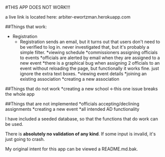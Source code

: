 #THIS APP DOES NOT WORK!!!

a live link is located here: arbiter-ewortzman.herokuapp.com

##Things that work:

* Registration
	* Registration sends an email, but it turns out that users don't need to be verified to log in. never investigated that, but it's probably a simple filter.
*viewing schedule
*commissioners assigning officials to events
	*officials are alerted by email when they are assigned to a new event
	*there is a graphical bug when assigning 2 officials to an event without reloading the page, but functionally it works fine.  just ignore the extra text boxes.
*viewing event details
*joining an existing association
*creating a new association

##Things that do not work
*creating a new school <-this one issue breaks the whole app

##Things that are not implemented
*officials accepting/declining assignments
*creating a new event
*all intended AD functionality

I have included a seeded database, so that the functions that do work can be used.

There is **absolutely no validation of any kind**.  If some input is invalid, it's just going to crash.

My original intent for this app can be viewed a README.md.bak.